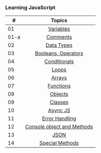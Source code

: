 ### Learning JavaScript

| #     |                                                                       Topics                                                                        |
| ----- | :-------------------------------------------------------------------------------------------------------------------------------------------------: |
| 01    |                                                             [Variables](./variables.md.md)                                                              |
| 01-a    |                                                             [Comments](./comments.md.md)                                                              |
| 02    |                                               [Data Types](./data-type.md)                                                               |
| 03    |                             [Booleans, Operators](./operators.md)                                                                         |
| 04    |                                            [Conditionals](./Conditionals.md)                                                     |
| 05    |                                            [Loops](./Loops.md)                                                                   |  
| 06    |                                            [Arrays](./arrays.md)                                                                   |
| 07    |                                            [Functions](./functions.md)                                                                   |
| 08    |                                            [Objects](./objects.md)                                                                   |
| 09    |                                            [Classes](./classes.md)                                                                   |
| 10    |                                            [Async JS](./asyncjs.md)                                                                   |
| 11    |                                            [Error Handling](./error-handling.md)                                                                   |
| 12    |                                            [Console object and Methods](./console.md)                                                                   |
| 13    |                                            [JSON](./Json.md)                                                                   |
| 14    |                                            [Special Methods](./specialMethods.md)                                                                   |